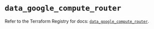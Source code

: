 # `data_google_compute_router`

Refer to the Terraform Registry for docs: [`data_google_compute_router`](https://registry.terraform.io/providers/hashicorp/google/6.38.0/docs/data-sources/compute_router).

